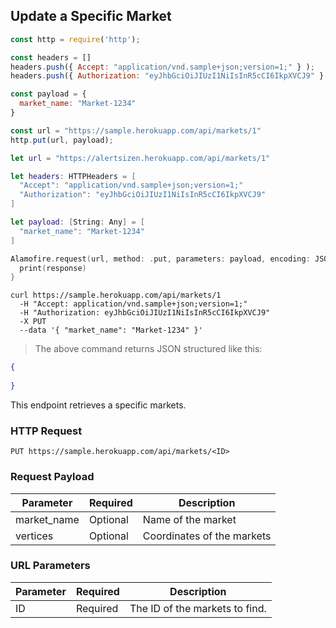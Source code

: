## Update a Specific Market

```javascript
const http = require('http');

const headers = [] 
headers.push({ Accept: "application/vnd.sample+json;version=1;" } ); 
headers.push({ Authorization: "eyJhbGciOiJIUzI1NiIsInR5cCI6IkpXVCJ9" } ); 

const payload = {
  market_name: "Market-1234"
}

const url = "https://sample.herokuapp.com/api/markets/1"
http.put(url, payload);
```

```swift
let url = "https://alertsizen.herokuapp.com/api/markets/1"

let headers: HTTPHeaders = [
  "Accept": "application/vnd.sample+json;version=1;"
  "Authorization": "eyJhbGciOiJIUzI1NiIsInR5cCI6IkpXVCJ9"
]

let payload: [String: Any] = [
  "market_name": "Market-1234"
]

Alamofire.request(url, method: .put, parameters: payload, encoding: JSONEncoding.default, headers: headers).responseJSON { response in
  print(response)
}
```


```shell
curl https://sample.herokuapp.com/api/markets/1
  -H "Accept: application/vnd.sample+json;version=1;"
  -H "Authorization: eyJhbGciOiJIUzI1NiIsInR5cCI6IkpXVCJ9"
  -X PUT
  --data '{ "market_name": "Market-1234" }'
```


> The above command returns JSON structured like this:

```json
{
    
}
```

This endpoint retrieves a specific markets.

### HTTP Request

`PUT https://sample.herokuapp.com/api/markets/<ID>`

### Request Payload

Parameter | Required | Description
--------- | ------- | -----------
market_name | Optional | Name of the market
vertices | Optional | Coordinates of the markets



### URL Parameters

Parameter | Required | Description
--------- | ------- | -----------
ID | Required | The ID of the markets to find.


